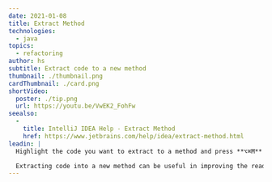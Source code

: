 ```yaml
---
date: 2021-01-08
title: Extract Method
technologies:
  - java
topics:
  - refactoring
author: hs
subtitle: Extract code to a new method
thumbnail: ./thumbnail.png
cardThumbnail: ./card.png
shortVideo:
  poster: ./tip.png
  url: https://youtu.be/VwEK2_FohFw
seealso:
  - 
    title: IntelliJ IDEA Help - Extract Method
    href: https://www.jetbrains.com/help/idea/extract-method.html
leadin: |
  Highlight the code you want to extract to a method and press **⌥⌘M** (macOS), or **Ctrl+Alt+M** (Windows/Linux), to extract it.

  Extracting code into a new method can be useful in improving the readability of your code.
---
```


